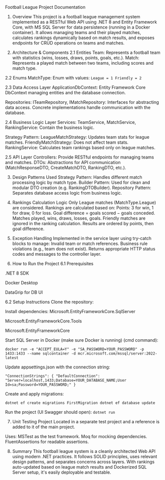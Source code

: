 Football League Project Documentation
1. Overview
This project is a football league management system implemented as a RESTful Web API using .NET 8 and Entity Framework Core, with MS SQL Server for data persistence (running in a Docker container).
It allows managing teams and their played matches, calculates rankings dynamically based on match results, and exposes endpoints for CRUD operations on teams and matches.

2. Architecture & Components
2.1 Entities
Team: Represents a football team with statistics (wins, losses, draws, points, goals, etc.).
Match: Represents a played match between two teams, including scores and match type.

2.2 Enums
MatchType: Enum with values:
`League = 1
Friendly = 2`

2.3 Data Access Layer
ApplicationDbContext: Entity Framework Core DbContext managing entities and the database connection.

Repositories:
ITeamRepository, IMatchRepository: Interfaces for abstracting data access.
Concrete implementations handle communication with the database.

2.4 Business Logic Layer
Services:
TeamService, MatchService, RankingService: Contain the business logic.

Strategy Pattern:
LeagueMatchStrategy: Updates team stats for league matches.
FriendlyMatchStrategy: Does not affect team stats.
RankingService:
Calculates team rankings based only on league matches.

2.5 API Layer
Controllers: Provide RESTful endpoints for managing teams and matches.
DTOs: Abstractions for API communication (MatchResponseDTO, CreateMatchDTO, RankingDTO, etc.).

3. Design Patterns Used
Strategy Pattern: Handles different match processing logic by match type.
Builder Pattern: Used for clean and modular DTO creation (e.g. RankingDTOBuilder).
Repository Pattern: Separates database access logic from business logic.

4. Rankings Calculation Logic
Only League matches (MatchType.League) are considered.
Rankings are calculated based on:
Points: 3 for win, 1 for draw, 0 for loss.
Goal difference = goals scored − goals conceded.
Matches played, wins, draws, losses, goals.
Friendly matches are ignored in the ranking calculation.
Results are ordered by points, then goal difference.

5. Exception Handling
Implemented in the service layer using try-catch blocks to manage:
Invalid team or match references.
Business rule violations (e.g., team does not exist).
Returns appropriate HTTP status codes and messages to the controller layer.

6. How to Run the Project
6.1 Prerequisites
   
.NET 8 SDK

Docker Desktop

DataGrip for DB UI

6.2 Setup Instructions
Clone the repository:

Install dependencies:
Microsoft.EntityFrameworkCore.SqlServer

Microsoft.EntityFrameworkCore.Tools

Microsoft.EntityFrameworkCore

Start SQL Server in Docker (make sure Docker is running) (cmd command):

`docker run -e "ACCEPT_EULA=Y" -e "SA_PASSWORD=YOUR_PASSWORD" -p 1433:1433 --name sqlcontainer -d mcr.microsoft.com/mssql/server:2022-latest`

Update appsettings.json with the connection string:

`"ConnectionStrings": {
  "DefaultConnection": "Server=localhost,1433;Database=YOUR_DATABASE_NAME;User Id=sa;Password=YOUR_PASSWORD;"
}`

Create and apply migrations:

`dotnet ef create migrations FirstMigration
dotnet ef database update`

Run the project (UI Swagger should open):
`dotnet run`

7. Unit Testing Project
Located in a separate test project and a reference is added to it of the main project.

Uses:
MSTest as the test framework.
Moq for mocking dependencies.
FluentAssertions for readable assertions.

8. Summary
This football league system is a cleanly architected Web API using modern .NET practices. It follows SOLID principles, uses relevant design patterns, and separates concerns across layers.
With rankings auto-updated based on league match results and Dockerized SQL Server setup, it's easily deployable and testable.
